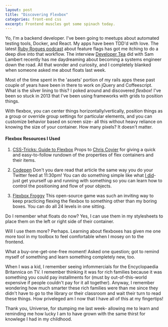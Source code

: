 ```yaml
---
layout: post
title: "Discovering Flexbox"
categories: front-end css
excerpt: Frontend muscles got some spinach today.
---
```


Yo, I'm a backend developer.  I've been going to meetups about automated testing tools, Docker, and React.  My apps have been TDD'd with love.  The latest [Ruby Rogues podcast](https://devchat.tv/ruby-rogues/252-rr-feature-toggles-with-pete-hodgson) about feature flags has got me itching to do a deep dive into that workflow.  The interview [Developer Tea](https://developertea.com/episodes/30505) did with Sam Lambert recently has me daydreaming about becoming a systems engineer down the road.  All that wonder and curiosity, and I completely blanked when someone asked me about floats last week.

Most of the time spent in the 'assets' portion of my rails apps these past couple of years have been in there to work on jQuery and Coffeescript.  What is the silver lining to this?  I poked around and discovered _flexbox_!  I've been so stuck in 2013 that I've been using frameworks with grids to position things.

With flexbox, you can center things horizontally/vertically, position things as a group or override group settings for particular elements, and you can customize behavior based on screen size- all this without heavy reliance on knowing the size of your container.  How many pixels?  It doesn't matter.

#### Flexbox Resources I Used
1. [CSS-Tricks: Guide to Flexbox](https://css-tricks.com/snippets/css/a-guide-to-flexbox/)
  Props to [Chris Coyier](https://twitter.com/chriscoyier) for giving a quick and easy-to-follow rundown of the properties of flex containers and their items.

2. [Codepen](http://codepen.io/pen/)
  Don't you dare read that article the same way you do your Twitter feed at 11:30pm!  You can do something simple like what [I did](http://codepen.io/theresaluu/pen/xVrvXy?editors=1100)- just get yourself up and running with something so you can learn how to control the positioning and flow of your objects.

3. [Flexbox Froggy](http://flexboxfroggy.com)
  This open-source game was such an inviting way to keep practicing flexing the flexbox to something other than my boring boxes.  You can do all 24 levels in one sitting.

Do I remember what floats do now?  Yes, I can use them in my stylesheets to place them on the left or right side of their container.

Will I use them more?  Perhaps.  Learning about flexboxes has given me one more tool in my toolbox to feel comfortable when I mosey on to the frontend.

What a buy-one-get-one-free moment!  Asked one question; got to remind myself of something and learn something completely new, too.

When I was a kid, I remember seeing infommercials for the Encyclopaedia Britannica on TV.  I remember thinking it was for rich families because it was something you could pay installments for (must by out-of-this-world expensive if people couldn't pay for it all together).  Anyway, I remember wondering how much smarter these rich families were than me since they didn't have to go to the library or their classroom and wait their turn to read these things.  How priveleged am I now that I have all of this at my fingertips!

Thank you, Universe, for stumping me last week- allowing me to learn and reminding me how lucky I am to have grown with the same thirst for knowlege I had in my childhood.

